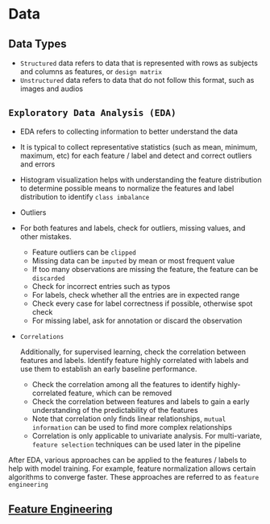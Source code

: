 #   Data

## Data Types

-   `Structured` data refers to data that is represented with rows as subjects and columns as features, or `design matrix`
-   `Unstructured` data refers to data that do not follow this format, such as images and audios

## `Exploratory Data Analysis (EDA)`

-   EDA refers to collecting information to better understand the data
-   It is typical to collect representative statistics (such as mean, minimum, maximum, etc) for each feature / label and detect and correct outliers and errors
-   Histogram visualization helps with understanding the feature distribution to determine possible means to normalize the features and label distribution to identify `class imbalance`
-   Outliers
  -   For both features and labels, check for outliers, missing values, and other mistakes.
      -   Feature outliers can be `clipped`
      -   Missing data can be `imputed` by mean or most frequent value
      -   If too many observations are missing the feature, the feature can be `discarded`
      -   Check for incorrect entries such as typos
      -   For labels, check whether all the entries are in expected range
      -   Check every case for label correctness if possible, otherwise spot check
      -   For missing label, ask for annotation or discard the observation

-   `Correlations`

    Additionally, for supervised learning, check the correlation between features and labels. Identify feature highly correlated with labels and use them to establish an early baseline performance.

    -   Check the correlation among all the features to identify highly-correlated feature, which can be removed
    -   Check the correlation between features and labels to gain a early understanding of the predictability of the features
    -   Note that correlation only finds linear relationships, `mutual information` can be used to find more complex relationships
    -   Correlation is only applicable to univariate analysis. For multi-variate, `feature selection` techniques can be used later in the pipeline

After EDA, various approaches can be applied to the features / labels to help with model training. For example, feature normalization allows certain algorithms to converge faster. These approaches are referred to as `feature engineering`

## [Feature Engineering](./Engineering.md)
